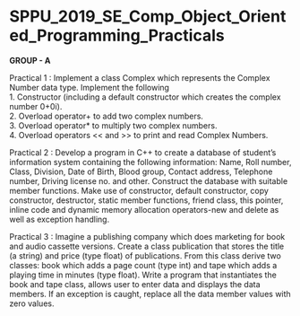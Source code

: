 # SPPU_2019_SE_Comp_Object_Oriented_Programming_Practicals

**GROUP - A**

Practical 1 : Implement a class Complex which represents the Complex Number data type. Implement the following
<br>1.	Constructor (including a default constructor which creates the complex number 0+0i).
<br>2.	Overload operator+ to add two complex numbers.
<br>3.	Overload operator* to multiply two complex numbers.
<br>4.	Overload operators << and >> to print and read Complex Numbers.

Practical 2 : Develop a program in C++ to create a database of student’s information system containing the following information: Name, Roll number, Class, Division, Date of Birth, Blood group, Contact address, Telephone number, Driving license no. and other. Construct the database with suitable member functions. Make use of constructor, default constructor, copy constructor, destructor, static member functions, friend class, this pointer, inline code and dynamic memory allocation operators-new and delete as well as exception handling.

Practical 3 : Imagine a publishing company which does marketing for book and audio cassette versions. Create a class publication that stores the title (a string) and price (type float) of publications. From this class derive two classes: book which adds a page count (type int) and tape which adds a playing time in minutes (type float). Write a program that instantiates the book and tape class, allows user to enter data and displays the data members. If an exception is caught, replace all the data member values with zero values.


